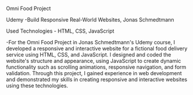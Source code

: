 Omni Food Project

Udemy -Build Responsive Real-World Websites, Jonas Schmedtmann

Used Technologies - HTML, CSS, JavaScript

-For the Omni Food Project in Jonas Schmedtmann's Udemy course, I developed a responsive and interactive website for a fictional food delivery service using HTML, CSS, and JavaScript.
I designed and coded the website's structure and appearance, using JavaScript to create dynamic functionality such as scrolling animations, responsive navigation, and form validation.
Through this project, I gained experience in web development and demonstrated my skills in creating responsive and interactive websites using these technologies.

